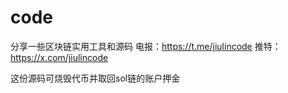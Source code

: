 # code
分享一些区块链实用工具和源码
电报：https://t.me/jiulincode
推特：https://x.com/jiulincode

这份源码可烧毁代币并取回sol链的账户押金
